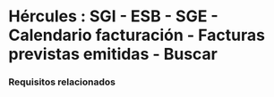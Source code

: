 # Hércules : SGI \- ESB \- SGE \- Calendario facturación \- Facturas previstas emitidas \- Buscar



### Requisitos relacionados






